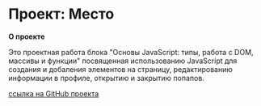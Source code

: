 # Проект: Место

**О проекте**

Это проектная работа блока "Основы JavaScript: типы, работа с DOM, массивы и функции" посвященная использованию JavaScript для создания и добаления элементов на страницу, редактированию информации в профиле, открытию и закрытию попапов.

[ссылка на GitHub проекта](https://mkzhdanov.github.io/mesto-project/)
